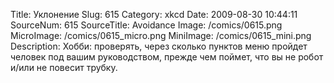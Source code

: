 Title: Уклонение 
Slug: 615 
Category: xkcd 
Date: 2009-08-30 10:44:11 
SourceNum: 615 
SourceTitle: Avoidance 
Image: /comics/0615.png 
MicroImage: /comics/0615_micro.png 
MiniImage: /comics/0615_mini.png 
Description: Хобби: проверять, через сколько пунктов меню пройдет человек под вашим руководством, прежде чем поймет, что вы не робот и/или не повесит трубку. 

